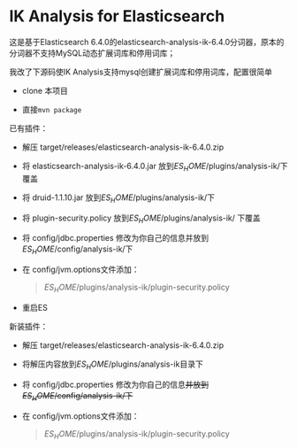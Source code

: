 IK Analysis for Elasticsearch
=============================

这是基于Elasticsearch 6.4.0的elasticsearch-analysis-ik-6.4.0分词器，原本的分词器不支持MySQL动态扩展词库和停用词库；

我改了下源码使IK Analysis支持mysql创建扩展词库和停用词库，配置很简单

- clone 本项目

- 直接`mvn package`

已有插件：

- 解压 target/releases/elasticsearch-analysis-ik-6.4.0.zip

- 将 elasticsearch-analysis-ik-6.4.0.jar 放到$ES_HOME$/plugins/analysis-ik/下覆盖

- 将 druid-1.1.10.jar 放到$ES_HOME$/plugins/analysis-ik/下

- 将 plugin-security.policy 放到$ES_HOME$/plugins/analysis-ik/ 下覆盖

- 将 config/jdbc.properties 修改为你自己的信息并放到$ES_HOME$/config/analysis-ik/下

- 在 config/jvm.options文件添加：
   > $ES_HOME$/plugins/analysis-ik/plugin-security.policy

- 重启ES

新装插件：

- 解压 target/releases/elasticsearch-analysis-ik-6.4.0.zip

- 将解压内容放到$ES_HOME$/plugins/analysis-ik目录下

- 将 config/jdbc.properties 修改为你自己的信息~~并放到$ES_HOME$/config/analysis-ik/下~~

- 在 config/jvm.options文件添加：
   > $ES_HOME$/plugins/analysis-ik/plugin-security.policy

